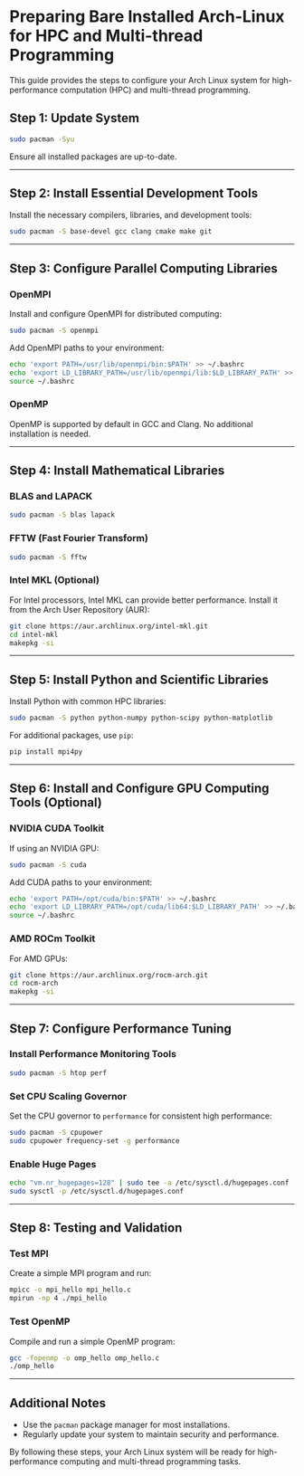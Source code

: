 # Preparing Bare Installed Arch-Linux for HPC and Multi-thread Programming

This guide provides the steps to configure your Arch Linux system for high-performance computation (HPC) and multi-thread programming.

## Step 1: Update System
```bash
sudo pacman -Syu
```
Ensure all installed packages are up-to-date.

---

## Step 2: Install Essential Development Tools
Install the necessary compilers, libraries, and development tools:
```bash
sudo pacman -S base-devel gcc clang cmake make git
```

---

## Step 3: Configure Parallel Computing Libraries

### OpenMPI
Install and configure OpenMPI for distributed computing:
```bash
sudo pacman -S openmpi
```
Add OpenMPI paths to your environment:
```bash
echo 'export PATH=/usr/lib/openmpi/bin:$PATH' >> ~/.bashrc
echo 'export LD_LIBRARY_PATH=/usr/lib/openmpi/lib:$LD_LIBRARY_PATH' >> ~/.bashrc
source ~/.bashrc
```

### OpenMP
OpenMP is supported by default in GCC and Clang. No additional installation is needed.

---

## Step 4: Install Mathematical Libraries

### BLAS and LAPACK
```bash
sudo pacman -S blas lapack
```

### FFTW (Fast Fourier Transform)
```bash
sudo pacman -S fftw
```

### Intel MKL (Optional)
For Intel processors, Intel MKL can provide better performance. Install it from the Arch User Repository (AUR):
```bash
git clone https://aur.archlinux.org/intel-mkl.git
cd intel-mkl
makepkg -si
```

---

## Step 5: Install Python and Scientific Libraries
Install Python with common HPC libraries:
```bash
sudo pacman -S python python-numpy python-scipy python-matplotlib
```
For additional packages, use `pip`:
```bash
pip install mpi4py
```

---

## Step 6: Install and Configure GPU Computing Tools (Optional)

### NVIDIA CUDA Toolkit
If using an NVIDIA GPU:
```bash
sudo pacman -S cuda
```
Add CUDA paths to your environment:
```bash
echo 'export PATH=/opt/cuda/bin:$PATH' >> ~/.bashrc
echo 'export LD_LIBRARY_PATH=/opt/cuda/lib64:$LD_LIBRARY_PATH' >> ~/.bashrc
source ~/.bashrc
```

### AMD ROCm Toolkit
For AMD GPUs:
```bash
git clone https://aur.archlinux.org/rocm-arch.git
cd rocm-arch
makepkg -si
```

---

## Step 7: Configure Performance Tuning

### Install Performance Monitoring Tools
```bash
sudo pacman -S htop perf
```

### Set CPU Scaling Governor
Set the CPU governor to `performance` for consistent high performance:
```bash
sudo pacman -S cpupower
sudo cpupower frequency-set -g performance
```

### Enable Huge Pages
```bash
echo "vm.nr_hugepages=128" | sudo tee -a /etc/sysctl.d/hugepages.conf
sudo sysctl -p /etc/sysctl.d/hugepages.conf
```

---

## Step 8: Testing and Validation

### Test MPI
Create a simple MPI program and run:
```bash
mpicc -o mpi_hello mpi_hello.c
mpirun -np 4 ./mpi_hello
```

### Test OpenMP
Compile and run a simple OpenMP program:
```bash
gcc -fopenmp -o omp_hello omp_hello.c
./omp_hello
```

---

## Additional Notes
- Use the `pacman` package manager for most installations.
- Regularly update your system to maintain security and performance.

By following these steps, your Arch Linux system will be ready for high-performance computing and multi-thread programming tasks.
